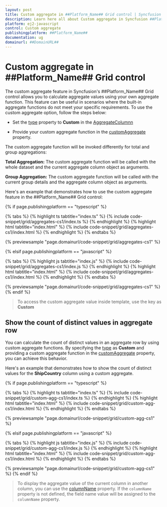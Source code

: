 ```yaml
---
layout: post
title: Custom aggregate in ##Platform_Name## Grid control | Syncfusion
description: Learn here all about Custom aggregate in Syncfusion ##Platform_Name## Grid control of Syncfusion Essential JS 2 and more.
platform: ej2-javascript
control: Custom aggregate 
publishingplatform: ##Platform_Name##
documentation: ug
domainurl: ##DomainURL##
---
```


# Custom aggregate in ##Platform_Name## Grid control

The custom aggregate feature in Syncfusion's ##Platform_Name## Grid control allows you to calculate aggregate values using your own aggregate function. This feature can be useful in scenarios where the built-in aggregate functions do not meet your specific requirements. To use the custom aggregate option, follow the steps below:

* Set the [type](../../api/grid/aggregateColumn/#type) property to **Custom** in the [AggregateColumnn](../../api/grid/aggregateColumn)

* Provide your custom aggregate function in the [customAggregate](../../api/grid/aggregateColumn/#customaggregate) property.

The custom aggregate function will be invoked differently for total and group aggregations:

**Total Aggregation:** The custom aggregate function will be called with the whole dataset and the current aggregate column object as arguments.

**Group Aggregation:** The custom aggregate function will be called with the current group details and the aggregate column object as arguments.

Here's an example that demonstrates how to use the custom aggregate feature in the ##Platform_Name## Grid control:

{% if page.publishingplatform == "typescript" %}

 {% tabs %}
{% highlight ts tabtitle="index.ts" %}
{% include code-snippet/grid/aggregates-cs1/index.ts %}
{% endhighlight %}
{% highlight html tabtitle="index.html" %}
{% include code-snippet/grid/aggregates-cs1/index.html %}
{% endhighlight %}
{% endtabs %}
        
{% previewsample "page.domainurl/code-snippet/grid/aggregates-cs1" %}

{% elsif page.publishingplatform == "javascript" %}

{% tabs %}
{% highlight js tabtitle="index.js" %}
{% include code-snippet/grid/aggregates-cs1/index.js %}
{% endhighlight %}
{% highlight html tabtitle="index.html" %}
{% include code-snippet/grid/aggregates-cs1/index.html %}
{% endhighlight %}
{% endtabs %}

{% previewsample "page.domainurl/code-snippet/grid/aggregates-cs1" %}
{% endif %}

> To access the custom aggregate value inside template, use the key as **Custom**

## Show the count of distinct values in aggregate row

You can calculate the count of distinct values in an aggregate row by using custom aggregate functions. By specifying the [type](../../api/grid/aggregateColumn/#type) as **Custom** and providing a custom aggregate function in the [customAggregate](../../api/grid/aggregateColumn/#customaggregate) property, you can achieve this behavior.

Here's an example that demonstrates how to show the count of distinct values for the **ShipCountry** column using a custom aggregate.

{% if page.publishingplatform == "typescript" %}

 {% tabs %}
{% highlight ts tabtitle="index.ts" %}
{% include code-snippet/grid/custom-agg-cs1/index.ts %}
{% endhighlight %}
{% highlight html tabtitle="index.html" %}
{% include code-snippet/grid/custom-agg-cs1/index.html %}
{% endhighlight %}
{% endtabs %}
        
{% previewsample "page.domainurl/code-snippet/grid/custom-agg-cs1" %}

{% elsif page.publishingplatform == "javascript" %}

{% tabs %}
{% highlight js tabtitle="index.js" %}
{% include code-snippet/grid/custom-agg-cs1/index.js %}
{% endhighlight %}
{% highlight html tabtitle="index.html" %}
{% include code-snippet/grid/custom-agg-cs1/index.html %}
{% endhighlight %}
{% endtabs %}

{% previewsample "page.domainurl/code-snippet/grid/custom-agg-cs1" %}
{% endif %}

> To display the aggregate value of the current column in another column, you can use the [columnName](../../api/grid/aggregateColumn/#columnname) property. If the `columnName` property is not defined, the field name value will be assigned to the `columnName` property.